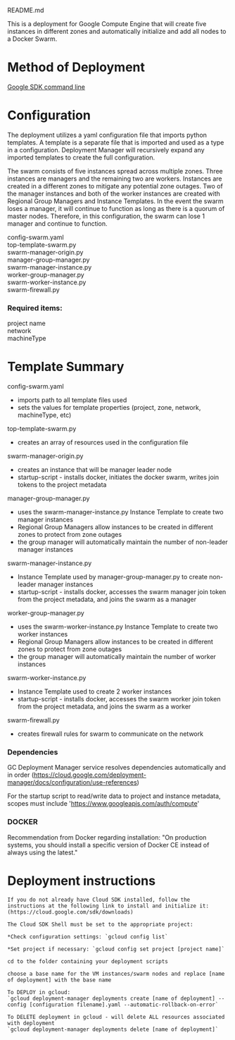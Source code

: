 README.md

This is a deployment for Google Compute Engine that will create five instances in different zones and automatically initialize and add all nodes to a Docker Swarm. 

# Method of Deployment

[Google SDK command line](https://cloud.google.com/sdk/downloads)

# Configuration

The deployment utilizes a yaml configuration file that imports python templates. A template is a separate file that is imported and used as a type in a configuration. Deployment Manager will recursively expand any imported templates to create the full configuration.

The swarm consists of five instances spread across multiple zones. Three instances are managers and the remaining two are workers. Instances are created in a different zones to mitigate any potential zone outages. Two of the manager instances and both of the worker instances are created with Regional Group Managers and Instance Templates. In the event the swarm loses a manager, it will continue to function as long as there is a quorum of master nodes. Therefore, in this configuration, the swarm can lose 1 manager and continue to function.

config-swarm.yaml<br>
top-template-swarm.py<br>
swarm-manager-origin.py<br>
manager-group-manager.py<br>
swarm-manager-instance.py<br>
worker-group-manager.py<br>
swarm-worker-instance.py<br>
swarm-firewall.py<br>


### Required items:
project name<br>
network<br>
machineType<br>


# Template Summary

config-swarm.yaml
- imports path to all template files used
- sets the values for template properties (project, zone, network, machineType, etc)

top-template-swarm.py
- creates an array of resources used in the configuration file

swarm-manager-origin.py
- creates an instance that will be manager leader node
- startup-script - installs docker, initiates the docker swarm, writes join tokens to the project metadata

manager-group-manager.py
- uses the swarm-manager-instance.py Instance Template to create two manager instances
- Regional Group Managers allow instances to be created in different zones to protect from zone outages
- the group manager will automatically maintain the number of non-leader manager instances

swarm-manager-instance.py
- Instance Template used by manager-group-manager.py to create non-leader manager instances
- startup-script - installs docker, accesses the swarm manager join token from the project metadata, and joins the swarm as a manager

worker-group-manager.py
- uses the swarm-worker-instance.py Instance Template to create two worker instances
- Regional Group Managers allow instances to be created in different zones to protect from zone outages
- the group manager will automatically maintain the number of worker instances

swarm-worker-instance.py
- Instance Template used to create 2 worker instances
- startup-script - installs docker, accesses the swarm worker join token from the project metadata, and joins the swarm as a worker

swarm-firewall.py
- creates firewall rules for swarm to communicate on the network


### Dependencies

GC Deployment Manager service resolves dependencies automatically and in order
(https://cloud.google.com/deployment-manager/docs/configuration/use-references)

For the startup script to read/write data to project and instance metadata, scopes must include 'https://www.googleapis.com/auth/compute'

### DOCKER

Recommendation from Docker regarding installation: "On production systems, you should install a specific version of Docker CE instead of always using the latest."

# Deployment instructions

    If you do not already have Cloud SDK installed, follow the instructions at the following link to install and initialize it:
    (https://cloud.google.com/sdk/downloads)

    The Cloud SDK Shell must be set to the appropriate project:

    *Check configuration settings: `gcloud config list`

    *Set project if necessary: `gcloud config set project [project name]`

    cd to the folder containing your deployment scripts

    choose a base name for the VM instances/swarm nodes and replace [name of deployment] with the base name

    To DEPLOY in gcloud: 
    `gcloud deployment-manager deployments create [name of deployment] --config [configuration filename].yaml --automatic-rollback-on-error`

    To DELETE deployment in gcloud - will delete ALL resources associated with deployment 
    `gcloud deployment-manager deployments delete [name of deployment]`

